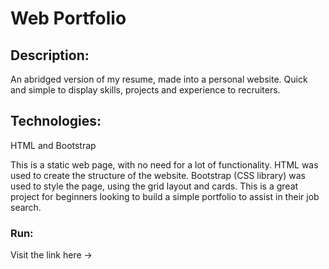 # Web Portfolio 

## Description:

An abridged version of my resume, made into a personal website. Quick and simple to display skills, projects and experience to recruiters. 

## Technologies: 

HTML and Bootstrap

This is a static web page, with no need for a lot of functionality. HTML was used to create the structure of the website. Bootstrap (CSS library) was used to style the 
page, using the grid layout and cards. This is a great project for beginners looking to build a simple portfolio to assist in their job search. 

### Run: 

Visit the link here -> 
